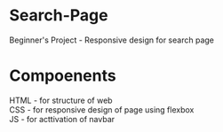 # Search-Page
Beginner's Project - Responsive design for search page

# Compoenents
HTML - for structure of web<br/>
CSS - for responsive design of page using flexbox<br/>
JS - for acttivation of navbar
